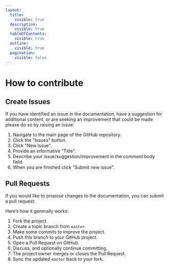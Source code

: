 ```yaml
---
layout:
  title:
    visible: true
  description:
    visible: true
  tableOfContents:
    visible: true
  outline:
    visible: true
  pagination:
    visible: false
---
```


# How to contribute

## Create Issues

If you have identified an issue in the documentation, have a suggestion for additional content, or are seeking an improvement that could be made please do so by raising an issue:

1. Navigate to the main page of the GitHub repository.
2. Click the "Issues" button.
3. Click "New Issue".
4. Provide an informative "Title".
5. Describe your issue/suggestion/improvement in the comment body field.
6. When you are finished click "Submit new issue".

## Pull Requests

If you would like to propose changes to the documentation, you can submit a pull request:

Here’s how it generally works:

1. Fork the project.
2. Create a topic branch from `master`.
3. Make some commits to improve the project.
4. Push this branch to your GitHub project.
5. Open a Pull Request on GitHub.
6. Discuss, and optionally continue committing.
7. The project owner merges or closes the Pull Request.
8. Sync the updated `master` back to your fork.
